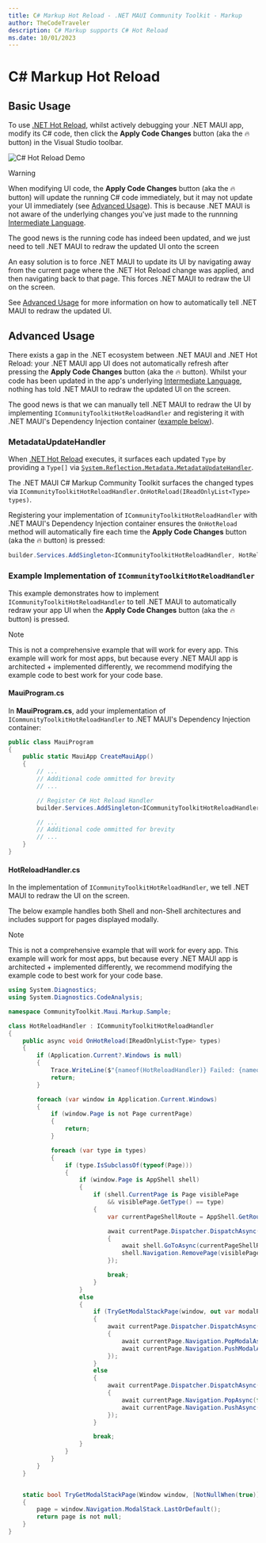 ```yaml
---
title: C# Markup Hot Reload - .NET MAUI Community Toolkit - Markup
author: TheCodeTraveler
description: C# Markup supports C# Hot Reload
ms.date: 10/01/2023
---
```


# C# Markup Hot Reload

## Basic Usage

To use [.NET Hot Reload](https://devblogs.microsoft.com/dotnet/introducing-net-hot-reload/), whilst actively debugging your .NET MAUI app, modify its C# code, then click the **Apply Code Changes** button (aka the 🔥 button) in the Visual Studio toolbar.

![C# Hot Reload Demo](dotnet-hot-reload.gif)

> [!WARNING]
> When modifying UI code, the **Apply Code Changes** button (aka the 🔥 button) will update the running C# code immediately, but it may not update your UI immediately (see [Advanced Usage](./dotnet-hot-reload.md#advanced-usage)). This is because .NET MAUI is not aware of the underlying changes you've just made to the runnning [Intermediate Language](/dotnet/standard/managed-code#intermediate-language--execution). 
> 
> The good news is the running code has indeed been updated, and we just need to tell .NET MAUI to redraw the updated UI onto the screen
>
> An easy solution is to force .NET MAUI to update its UI by navigating away from the current page where the .NET Hot Reload change was applied, and then navigating back to that page. This forces .NET MAUI to redraw the UI on the screen.
>
> See [Advanced Usage](./dotnet-hot-reload.md#advanced-usage) for more information on how to automatically tell .NET MAUI to redraw the updated UI.

## Advanced Usage

There exists a gap in the .NET ecosystem between .NET MAUI and .NET Hot Reload: your .NET MAUI app UI does not automatically refresh after pressing the **Apply Code Changes** button (aka the 🔥 button). Whilst your code has been updated in the app's underlying [Intermediate Language](/dotnet/standard/managed-code#intermediate-language--execution), nothing has told .NET MAUI to redraw the updated UI on the screen.

The good news is that we can manually tell .NET MAUI to redraw the UI by implementing `ICommunityToolkitHotReloadHandler` and registering it with .NET MAUI's Dependency Injection container ([example below](./dotnet-hot-reload.md#example-implementation-of-icommunitytoolkithotreloadhandler)).

### MetadataUpdateHandler 
When [.NET Hot Reload](https://devblogs.microsoft.com/dotnet/introducing-net-hot-reload/) executes, it surfaces each updated `Type` by providing a `Type[]` via [`System.Reflection.Metadata.MetadataUpdateHandler`](/dotnet/api/system.reflection.metadata.metadataupdatehandlerattribute). 

The .NET MAUI C# Markup Community Toolkit surfaces the changed types via `ICommunityToolkitHotReloadHandler.OnHotReload(IReadOnlyList<Type> types)`. 

Registering your implementation of `ICommunityToolkitHotReloadHandler` with .NET MAUI's Dependency Injection container ensures the `OnHotReload` method will automatically fire each time the **Apply Code Changes** button (aka the 🔥 button) is pressed: 

```cs
builder.Services.AddSingleton<ICommunityToolkitHotReloadHandler, HotReloadHandler>();
```

### Example Implementation of `ICommunityToolkitHotReloadHandler`

This example demonstrates how to implement `ICommunityToolkitHotReloadHandler` to tell .NET MAUI to automatically redraw your app UI when the **Apply Code Changes** button (aka the 🔥 button) is pressed. 

> [!NOTE]
> This is not a comprehensive example that will work for every app. This example will work for most apps, but because every .NET MAUI app is architected + implemented differently, we recommend modifying the example code to best work for your code base.

#### MauiProgram.cs

In **MauiProgram.cs**, add your implementation of `ICommunityToolkitHotReloadHandler` to .NET MAUI's Dependency Injection container:

```cs
public class MauiProgram
{
	public static MauiApp CreateMauiApp()
	{
		// ...
        // Additional code ommitted for brevity
        // ...

		// Register C# Hot Reload Handler
		builder.Services.AddSingleton<ICommunityToolkitHotReloadHandler, HotReloadHandler>();

		// ...
        // Additional code ommitted for brevity
        // ...
	}
}
```

#### HotReloadHandler.cs

In the implementation of `ICommunityToolkitHotReloadHandler`, we tell .NET MAUI to redraw the UI on the screen.

The below example handles both Shell and non-Shell architectures and includes support for pages displayed modally.

> [!NOTE]
> This is not a comprehensive example that will work for every app. This example will work for most apps, but because every .NET MAUI app is architected + implemented differently, we recommend modifying the example code to best work for your code base.

```cs
using System.Diagnostics;
using System.Diagnostics.CodeAnalysis;

namespace CommunityToolkit.Maui.Markup.Sample;

class HotReloadHandler : ICommunityToolkitHotReloadHandler
{
	public async void OnHotReload(IReadOnlyList<Type> types)
	{
		if (Application.Current?.Windows is null)
		{
			Trace.WriteLine($"{nameof(HotReloadHandler)} Failed: {nameof(Application)}.{nameof(Application.Current)}.{nameof(Application.Current.Windows)} is null");
			return;
		}

		foreach (var window in Application.Current.Windows)
		{
			if (window.Page is not Page currentPage)
			{
				return;
			}

			foreach (var type in types)
			{
				if (type.IsSubclassOf(typeof(Page)))
				{
					if (window.Page is AppShell shell)
					{
						if (shell.CurrentPage is Page visiblePage
							&& visiblePage.GetType() == type)
						{
							var currentPageShellRoute = AppShell.GetRoute(type);

							await currentPage.Dispatcher.DispatchAsync(async () =>
							{
								await shell.GoToAsync(currentPageShellRoute, false);
								shell.Navigation.RemovePage(visiblePage);
							});

							break;
						}
					}
					else
					{
						if (TryGetModalStackPage(window, out var modalPage))
						{
							await currentPage.Dispatcher.DispatchAsync(async () =>
							{
								await currentPage.Navigation.PopModalAsync(false);
								await currentPage.Navigation.PushModalAsync(modalPage, false);
							});
						}
						else
						{
							await currentPage.Dispatcher.DispatchAsync(async () =>
							{
								await currentPage.Navigation.PopAsync(false);
								await currentPage.Navigation.PushAsync(modalPage, false);
							});
						}

						break;
					}
				}
			}
		}
	}


	static bool TryGetModalStackPage(Window window, [NotNullWhen(true)] out Page? page)
	{
		page = window.Navigation.ModalStack.LastOrDefault();
		return page is not null;
	}
}
```